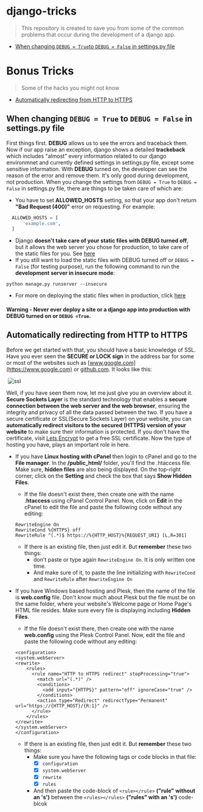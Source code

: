 # django-tricks
> This repository is created to save you from some of the common problems that occur during the development of a django app.

* [When changing ```DEBUG = True```to ```DEBUG = False``` in settings.py file](#when-changing-debug--true-to-debug--false-in-settingspy-file)

# Bonus Tricks
> Some of the hacks you might not know

* [Automatically redirecting from HTTP to HTTPS](#automatically-redirecting-from-http-to-https)

## When changing ```DEBUG = True``` to ```DEBUG = False``` in settings.py file 
  First things first. **DEBUG** allows us to see the errors and traceback them. Now if our app raise an exception, django shows a detailed **trackeback** which includes "almost" every information related to our django environmnet and currently defined settings in settings.py file, except some sensitive information. With **DEBUG** turned on, the developer can see the reason of the error and remove them. It's only good during development, not production. 
When you change the settings from ```DEBUG = True``` to ```DEBUG = False``` in settings.py file, there are things to be taken care of which are:
  * You have to set **ALLOWED_HOSTS** setting, so that your app don't return **"Bad Request (400)"** error on requesting. For example:
  ```python
    ALLOWED_HOSTS = [
        'example.com',
    ]
```
  * Django **doesn't take care of your static files with DEBUG turned off**, but it allows the web server you chose for production, to take care of the static files for you. See [here](https://docs.djangoproject.com/en/1.11/ref/settings/#debug)
  * If you still want to load the static files with DEBUG turned off or ```DEBUG = False``` (for testing purpose), run the following command to run the **development server in insecure mode**:
  ```console
  python manage.py runserver --insecure
  ```
  * For more on deploying the static files when in production, click [here](https://docs.djangoproject.com/en/1.11/howto/static-files/deployment/#deploying-static-files) 
  #### Warning - Never ever deploy a site or a django app into production with DEBUG turned on or ```DEBUG =True```.


## Automatically redirecting from HTTP to HTTPS  
  Before we get started with that, you should have a basic knowledge of SSL. Have you ever seen the **SECURE or LOCK sign** in the address bar for some or most of the websites such as [www.google.com](https://www.google.com) or [github.com](https://github.com). It looks like this:
  
  ![ssl](https://user-images.githubusercontent.com/24960159/33201015-dad1685a-d11c-11e7-8987-d01c0be2c6eb.png)
  
  Well, if you have seen them now, let me just give you an overview about it. **Secure Sockets Layer** is the standard technology that enables a **secure connection between the web server and the web browser**, ensuring the integrity and privacy of all the data passed between the two. If you have a secure certificate or SSL(Secure Sockets Layer) on your website, you can **automatically redirect visitors to the secured (HTTPS) version of your website** to make sure their information is protected. If you don't have the certificate, visit [Lets Encrypt](https://letsencrypt.org/) to get a free SSL certificate.
  Now the type of hosting you have, plays an important role in here. 
  * If you have **Linux hosting with cPanel** then login to cPanel and go to the **File manager**. In the **/public_html/** folder, you'll find the .htaccess file. Make sure, **hidden files** are also being displayed. On the top-right corner, click on the **Setting** and check the box that says **Show Hidden Files**. 
    * If the file doesn't exist there, then create one with the name **.htaccess** using cPanel Control Panel. Now, click on **Edit** in the cPanel to edit the file and paste the following code without any editing:
    ```
    RewriteEngine On
    RewriteCond %{HTTPS} off
    RewriteRule ^(.*)$ https://%{HTTP_HOST}%{REQUEST_URI} [L,R=301]
    ```
    * If there is an existing file, then just edit it. But **remember** these two things:
      * don't paste or type again ```RewriteEngine On```. It is only written one time. 
      * And make sure of it, to paste the line initializing with ```RewriteCond``` and ```RewriteRule``` after ```RewriteEngine On``` 

* If you have Windows based hosting and Plesk, then the name of the file is **web.config** file. Don't know much about Plesk but the file must be on the same folder, where your website's Welcome page or Home Page's HTML file resides. Make sure every file is displaying including **Hidden Files**.
    * If the file doesn't exist there, then create one with the name **web.config** using the Plesk Control Panel. Now, edit the file and paste the following code without any editing:
    ```
    <configuration>
    <system.webServer>
    <rewrite>
        <rules>
          <rule name="HTTP to HTTPS redirect" stopProcessing="true"> 
            <match url="(.*)" /> 
            <conditions> 
              <add input="{HTTPS}" pattern="off" ignoreCase="true" />
            </conditions> 
            <action type="Redirect" redirectType="Permanent" url="https://{HTTP_HOST}/{R:1}" />
          </rule>   
        </rules>
    </rewrite>
    </system.webServer>
    </configuration>
    ```
    * If there is an existing file, then just edit it. But **remember** these two things:
      * Make sure you have the following tags or code blocks in that file:
        - [x] ```configuration```
        - [x] ```system.webServer```
        - [x] ```rewrite```
        - [x] ```rules```
      * And then paste the code-block of ``` <rule></rule> ``` **\("rule" without an \'s\'\)** between the ``` <rules></rules> ``` **("rules" with an \'s\'\)** code-blcok 
